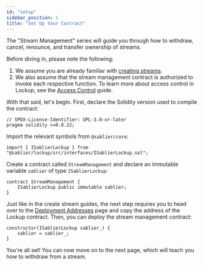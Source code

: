 ```yaml
---
id: "setup"
sidebar_position: 1
title: "Set Up Your Contract"
---
```


The "Stream Management" series will guide you through how to withdraw, cancel, renounce, and transfer ownership of
streams.

Before diving in, please note the following:

1. We assume you are already familiar with [creating streams](/guides/lockup/examples/create-stream/lockup-linear).
2. We also assume that the stream management contract is authorized to invoke each respective function. To learn more
   about access control in Lockup, see the [Access Control](/reference/lockup/access-control) guide.

With that said, let's begin. First, declare the Solidity version used to compile the contract:

```solidity
// SPDX-License-Identifier: GPL-3.0-or-later
pragma solidity >=0.8.22;
```

Import the relevant symbols from `@sablier/core`:

```solidity
import { ISablierLockup } from "@sablier/lockup/src/interfaces/ISablierLockup.sol";
```

Create a contract called `StreamManagement` and declare an immutable variable `sablier` of type `ISablierLockup`:

```solidity
contract StreamManagement {
    ISablierLockup public immutable sablier;
}
```

Just like in the create stream guides, the next step requires you to head over to the
[Deployment Addresses](/guides/lockup/deployments) page and copy the address of the Lockup contract. Then, you can
deploy the stream management contract:

```solidity
constructor(ISablierLockup sablier_) {
    sablier = sablier_;
}
```

You're all set! You can now move on to the next page, which will teach you how to withdraw from a stream.
